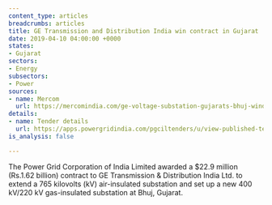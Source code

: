 ```yaml
---
content_type: articles
breadcrumbs: articles
title: GE Transmission and Distribution India win contract in Gujarat
date: 2019-04-10 04:00:00 +0000
states:
- Gujarat
sectors:
- Energy
subsectors:
- Power
sources:
- name: Mercom
  url: https://mercomindia.com/ge-voltage-substation-gujarats-bhuj-wind/
details:
- name: Tender details
  url: https://apps.powergridindia.com/pgciltenders/u/view-published-tender-details.aspx?tid=RKJ1QZ6jCgdiDGlo7NLAIPvwqwCSX9y47ZALuWb9nvRRgEYoBZqr9f5LPWQBs82EPEjqCqDU5gsfVKOXZeBOh2nzKQ9nmHlYkifzeCT8Yhlkiqohg2Is+w/7KUA+IawiDX6tYRBi8V/Uj0Kp0KXHjsMZ+Sw1WB6mvYFYWtIJNa4=
is_analysis: false

---
```

The Power Grid Corporation of India Limited awarded a $22.9 million (Rs.1.62 billion) contract to GE Transmission & Distribution India Ltd. to extend a 765 kilovolts (kV) air-insulated substation and set up a new 400 kV/220 kV gas-insulated substation at Bhuj, Gujarat.